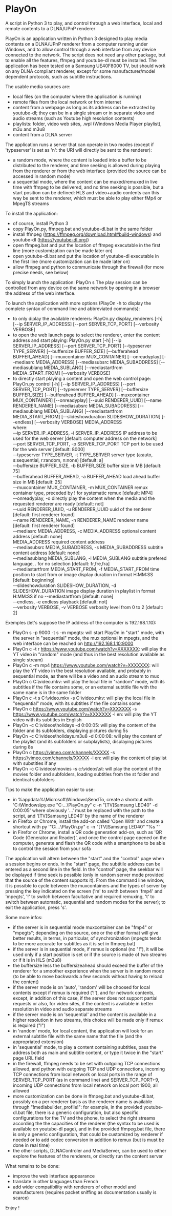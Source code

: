 # PlayOn
A script in Python 3 to play, and control through a web interface, local and remote contents to a DLNA/UPnP renderer

PlayOn is an application written in Python 3 designed to play media contents on a DLNA/UPnP renderer from a computer running under Windows, and to allow control through a web interface from any device connected to the network. The script does not need any other package, but to enable all the features, ffmpeg and youtube-dl must be installed.
The application has been tested on a Samsung UE40F8000 TV, but should work on any DLNA compliant renderer, except for some manufacturer/model dependent protocols, such as subtitle instructions.

The usable media sources are:
- local files (on the computer where the application is running)
- remote files from the local network or from internet
- content from a webpage as long as its address can be extracted by youtube-dl; they can be in a single stream or in separate video and audio streams (such as Youtube high resolution contents)
- playlists: folder, video web sites, .wpl (Windows Media Player playlist), m3u and m3u8
- content from a DLNA server

The application runs a server that can operate in two modes (except if 'typeserver' is set as 'n': the URI will directly be sent to the renderer):
- a random mode, where the content is loaded into a buffer to be distributed to the renderer, and time seeking is allowed during playing from the renderer or from the web interface (provided the source can be accessed in random mode)
- a sequential mode, where the content can be muxed/remuxed in live time with ffmpeg to be delivered, and no time seeking is possible, but a start position can be defined: HLS and video+audio contents can this way be sent to the renderer, which must be able to play either fMp4 or MpegTS streams

To install the application:
- of course, install Python 3
- copy PlayOn.py, ffmpeg.bat and youtube-dl.bat in the same folder
- install ffmpeg (https://ffmpeg.org/download.html#build-windows) and youtube-dl (https://youtube-dl.org/)
- open ffmpeg.bat and put the location of ffmpeg executable in the first line (more customization can be made later on)
- open youtube-dl.bat and put the location of youtube-dl executable in the first line (more customization can be made later on)
- allow ffmpeg and python to communicate through the firewall (for more precise needs, see below)

To simply launch the application: PlayOn s
The play session can be controlled from any device on the same network by opening in a browser the address of the web interface.

To launch the application with more options (PlayOn -h to display the complete syntax of command line and abbreviated commands):
- to only diplay the available renderers: PlayOn.py display_renderers [-h] [--ip SERVER_IP_ADDRESS] [--port SERVER_TCP_PORT] [--verbosity VERBOSE]
- to open the web launch page to select the renderer, enter the content address and start playing: PlayOn.py start [-h] [--ip SERVER_IP_ADDRESS] [--port SERVER_TCP_PORT] [--typeserver TYPE_SERVER] [--buffersize BUFFER_SIZE] [--bufferahead BUFFER_AHEAD] [--muxcontainer MUX_CONTAINER] [--onreadyplay] [--mediasrc MEDIA_ADDRESS] [--mediasubsrc MEDIA_SUBADDRESS] [--mediasublang MEDIA_SUBLANG] [--mediastartfrom MEDIA_START_FROM] [--verbosity VERBOSE]
- to directly start playing a content and open the web control page: PlayOn.py control [-h] [--ip SERVER_IP_ADDRESS] [--port SERVER_TCP_PORT] [--typeserver TYPE_SERVER] [--buffersize BUFFER_SIZE] [--bufferahead BUFFER_AHEAD] [--muxcontainer MUX_CONTAINER] [--onreadyplay] [--uuid RENDERER_UUID] [--name RENDERER_NAME] [--mediasubsrc MEDIA_SUBADDRESS] [--mediasublang MEDIA_SUBLANG] [--mediastartfrom MEDIA_START_FROM] [--slideshowduration SLIDESHOW_DURATION] [--endless] [--verbosity VERBOSE] MEDIA_ADDRESS  
where:  
  --ip SERVER_IP_ADDRESS, -i SERVER_IP_ADDRESS                  IP address to be used for the web server [default: computer address on the network]  
  --port SERVER_TCP_PORT, -p SERVER_TCP_PORT                    TCP port to be used for the web server [default: 8000]  
  --typeserver TYPE_SERVER, -t TYPE_SERVER                      server type (a:auto, s:sequential, r:random, n:none) [default: a]  
  --buffersize BUFFER_SIZE, -b BUFFER_SIZE                      buffer size in MB [default: 75]  
  --bufferahead BUFFER_AHEAD, -a BUFFER_AHEAD                   load ahead buffer size in MB [default: 25]  
  --muxcontainer MUX_CONTAINER, -m MUX_CONTAINER                remux container type, preceded by ! for systematic remux [default: MP4]  
  --onreadyplay, -o                                             directly play the content when the media and the requested renderer are ready [default: not]  
  --uuid RENDERER_UUID, -u RENDERER_UUID                        uuid of the renderer [default: first renderer found]  
  --name RENDERER_NAME, -n RENDERER_NAME                        renderer name [default: first renderer found]  
  --mediasrc MEDIA_ADDRESS, -c MEDIA_ADDRESS                    optional content address [default: none]  
  MEDIA_ADDRESS                                                 required content address  
  --mediasubsrc MEDIA_SUBADDRESS, -s MEDIA_SUBADDRESS           subtitle content address [default: none]  
  --mediasublang MEDIA_SUBLANG, -l MEDIA_SUBLANG                subtitle prefered language, . for no selection [default: fr,fre,fra]  
  --mediastartfrom MEDIA_START_FROM, -f MEDIA_START_FROM        time position to start from or image display duration in format H:MM:SS [default: beginning]  
  --slideshowduration SLIDESHOW_DURATION, -d SLIDESHOW_DURATION image display duration in playlist in format H:MM:SS if no --mediastartfrom [default: none]  
  --endless, -e                                                 endless playback [default: not]  
  --verbosity VERBOSE, -v VERBOSE                               verbosity level from 0 to 2 [default: 2]  
  
Exemples (let's suppose the IP address of the computer is 192.168.1.10):
- PlayOn s -p 9000 -t s -m mpegts: will start PlayOn in "start" mode, with the server in "sequential" mode, the mux optional in mpegts, and the web interface can be reached on http://192.168.1.10:9000
- PlayOn c -t r https://www.youtube.com/watch?v=XXXXXXX: will play the YT video in "random" mode (and thus in the best resolution available as single stream)
- PlayOn c -m mp4 https://www.youtube.com/watch?v=XXXXXXX: will play the YT video in the best resolution available, and probably in sequential mode, as there will be a video and an audio stream to mux
- PlayOn c C:\video.mkv: will play the local file in "random" mode, with its subtitles if the file contains some, or an external subtitle file with the same name is in the same folder
- PlayOn c -t s C:\video.mkv -s C:\video.mkv: will play the local file in "sequential" mode, with its subtitles if the file contains some
- PlayOn c https://www.youtube.com/watch?v=XXXXXXX -s https://www.youtube.com/watch?v=XXXXXXX -l en: will play the YT video with its subtitles in English
- PlayOn -c C:\videos\holidays -d 0:00:05: will play the content of the folder and its subfolders, displaying pictures during 5s
- PlayOn -c C:\videos\holidays.m3u8 -d 0:00:08: will play the content of the playlist (and its subfolders or subplaylists), displaying pictures during 8s
- PlayOn c https://vimeo.com/channels/XXXXX -s https://vimeo.com/channels/XXXXX -l en: will play the content of playlist with substitles if any
- PlayOn -c C:\videos\movies -s c:\videos\st: will play the content of the movies folder and subfolders, loading subtitles from the st folder and identical subfolders

Tips to make the application easier to use:
- in %appdata%\Microsoft\Windows\SendTo, create a shortcut with 'C:\Windows\py.exe "C:\...\PlayOn.py" c -n "[TV]Samsung LED40" -d 0:00:05' where obviously '...' must be replaced with the path to the script, and '[TV]Samsung LED40' by the name of the renderer
- in Firefox or Chrome, install the add-on called 'Open With' and create a shortcut with py '"C:\...\PlayOn.py" c -n "[TV]Samsung LED40" "%s "'
- in Firefor or Chrome, install a QR code generation add-on, such as 'QR Code (Generator and Reader)', and once the control page opened on the computer, generate and flash the QR code with a smartphone to be able to control the session from your sofa

The application will altern between the "start" and the "control" page when a session begins or ends.
In the "start" page, the subtitile address can be entered as a second line in the field.
In the "control" page, the seekbar will be displayed if time seek is possible (only in random server mode provided that the source of the content supports it).
From the command line window, it is possible to cycle between the muxcontainers and the types of server by pressing the key indicated on the screen ('m' to swith between 'fmp4' and 'mpegts', '!' to switch between facultative and required remuxing, 't' to switch between automatic, sequential and random modes for the server); to exit the application, press 's'.

Some more infos:
- if the server is in sequential mode muxcontainer can be "fmp4" or "mpegts"; depending on the source, one or the other format will give better results, in terms, in particular, of synchronization (mpegts tends to be more accurate for subtitles as it is set in ffmpeg.bat)
- if the server is in sequential mode, if remux is optional (no "!"), it will be used only if a start position is set or if the source is made of two streams or if it is in HLS (m3u8)
- the buffersize less the buffersizeahead should exceed the buffer of the renderer for a smoother experience when the server is in random mode (to be able to move backwards a few seconds without having to reload the content)
- if the server mode is on 'auto', 'random' will be choosed for local contents except if remux is required ('!'), and for network contents, except, in addition of this case, if the server does not support partial requests or also, for video sites, if the content is available in better resolution in video and audio separate streams
- if the server mode is on 'sequential' and the content is available in a higher resolution in two streams, this choice will be made only if remux is required ("!")
- in 'random' mode, for local content, the application will look for an external subtitle file with the same name that the file (and the appropriated extension)
- in 'sequential' mode, to play a content containing subtitles, pass the address both as main and subtitle content, or type it twice in the "start" page URL field
- in the firewall, ffmpeg needs to be set with outgoing TCP connections allowed, and python with outgoing TCP and UDP connections, incoming TCP connections from local network on local ports in the range of SERVER_TCP_PORT (as in command line) and SERVER_TCP_PORT+9, incoming UDP connections from local network on local port 1900, all allowed
- more customization can be done in ffmpeg.bat and youtube-dl.bat, possibly on a per renderer basis as the renderer name is available through "!mediabuilder_profile!": for example, in the provided youtube-dl.bat file, there is a generic configuration, but also specific configurations for the TV and the phone, to select the right streams according the the capacities of the renderer (the syntax to be used is available on youtube-dl page), and in the provided ffmpeg.bat file, there is only a generic configuration, that could be customized by renderer if needed or to add codec conversion in addition to remux (but is must be done in real time)
- the other scripts, DLNAControler and MediaServer, can be used to either explore the features of the renderers, or directly run the content server 

What remains to be done:
- improve the web interface appearance
- translate in other languages than French
- add wider compatibility with renderers of other model and manufacturers (requires packet sniffing as documentation usually is scarce)

Enjoy !
